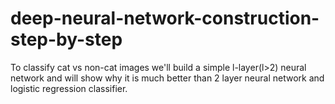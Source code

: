 # deep-neural-network-construction-step-by-step
To classify cat vs non-cat images we'll build a simple l-layer(l>2) neural network and will show why it is much better than 2 layer neural network and logistic regression classifier.
